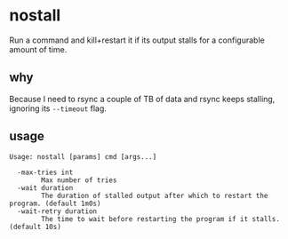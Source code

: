 # nostall
Run a command and kill+restart it if its output stalls for a configurable amount of time.

## why
Because I need to rsync a couple of TB of data and rsync keeps stalling, ignoring its `--timeout` flag.

## usage

```
Usage: nostall [params] cmd [args...]

  -max-tries int
        Max number of tries
  -wait duration
        The duration of stalled output after which to restart the program. (default 1m0s)
  -wait-retry duration
        The time to wait before restarting the program if it stalls. (default 10s)
```
